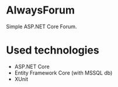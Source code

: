 # AlwaysForum
Simple ASP.NET Core Forum.

# Used technologies
- ASP.NET Core
- Entity Framework Core (with MSSQL db)
- XUnit
